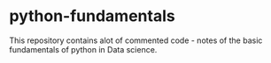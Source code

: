 # python-fundamentals

This repository contains alot of commented code - notes of the basic fundamentals of python in Data science.
